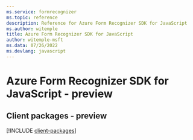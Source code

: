 ```yaml
---
ms.service: formrecognizer
ms.topic: reference
description: Reference for Azure Form Recognizer SDK for JavaScript
ms.author: witemple
title: Azure Form Recognizer SDK for JavaScript
author: witemple-msft
ms.data: 07/26/2022
ms.devlang: javascript
---
```

# Azure Form Recognizer SDK for JavaScript - preview

## Client packages - preview
[!INCLUDE [client-packages](form-recognizer-client-index.md)]